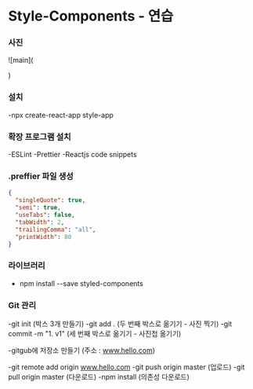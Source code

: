 # Style-Components - 연습

### 사진

![main](

)

### 설치

-npx create-react-app style-app

### 확장 프로그램 설치

-ESLint
-Prettier
-Reactjs code snippets

### .preffier 파일 생성

```json
{
  "singleQuote": true,
  "semi": true,
  "useTabs": false,
  "tabWidth": 2,
  "trailingComma": "all",
  "printWidth": 80
}
```

### 라이브러리

- npm install --save styled-components

### Git 관리

-git init (박스 3개 만들기)
-git add . (두 번째 박스로 옮기기 - 사진 찍기)
-git commit -m "1. v1" (세 번째 박스로 옮기기 - 사진첩 옮기기)

-gitgub에 저장소 만들기 (주소 : www.hello.com)

-git remote add origin www.hello.com
-git push origin master (업로드)
-git pull origin master (다운로드)
-npm install (의존성 다운로드)
